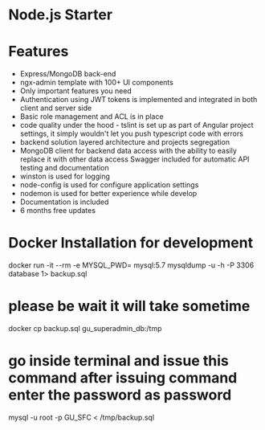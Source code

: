 # Node.js Starter

# Features

- Express/MongoDB back-end
- ngx-admin template with 100+ UI components
- Only important features you need
- Authentication using JWT tokens is implemented and integrated in both client and server side
- Basic role management and ACL is in place
- code quality under the hood - tslint is set up as part of Angular project settings, it simply wouldn't let you push typescript code with errors
- backend solution layered architecture and projects segregation
- MongoDB client for backend data access with the ability to easily replace it with other data access
Swagger included for automatic API testing and documentation
- winston is used for logging
- node-config is used for configure application settings
- nodemon is used for better experience while develop
- Documentation is included
- 6 months free updates

# Docker Installation for development 

docker run -it --rm -e MYSQL_PWD=<user pass> mysql:5.7 mysqldump -u <user> -h <ip address> -P 3306 database 1> backup.sql
# please be wait it will take sometime
docker cp backup.sql gu_superadmin_db:/tmp
# go inside terminal and issue this command after issuing command enter the password as password
mysql -u root -p GU_SFC < /tmp/backup.sql
